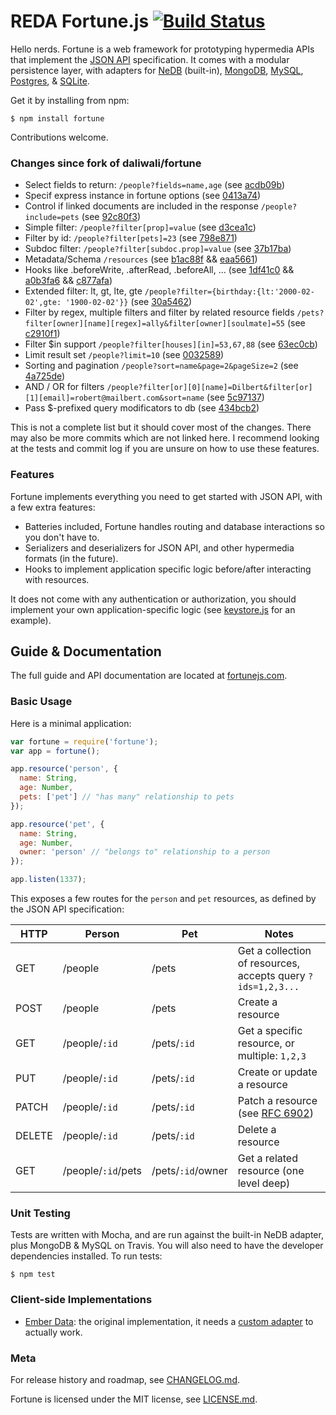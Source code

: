 # REDA Fortune.js [![Build Status](https://travis-ci.org/daliwali/fortune.png?branch=master)](https://travis-ci.org/daliwali/fortune)

Hello nerds. Fortune is a web framework for prototyping hypermedia APIs that implement the [JSON API](http://jsonapi.org/) specification. It comes with a modular persistence layer, with adapters for [NeDB](//github.com/louischatriot/nedb) (built-in), [MongoDB](//github.com/daliwali/fortune-mongodb), [MySQL](//github.com/daliwali/fortune-relational), [Postgres](//github.com/daliwali/fortune-relational), & [SQLite](//github.com/daliwali/fortune-relational).

Get it by installing from npm:
```
$ npm install fortune
```
Contributions welcome.

### Changes since fork of daliwali/fortune

- Select fields to return: `/people?fields=name,age`  (see [acdb09b](//github.com/flyvictor/fortune/commit/acdb09b2cad568c0dd0e7e27fc22b6362e996f2c))
- Specif express instance in fortune options (see [0413a74](//github.com/flyvictor/fortune/commit/0413a74f3c1a7c9971f8cac4eecf77284503e2f1))
- Control if linked documents are included in the response `/people?include=pets` (see [92c80f3](//github.com/flyvictor/fortune/commit/92c80f3b8363242a8cb57a33e20f6d4b57a04055))
- Simple filter: `/people?filter[prop]=value` (see [d3cea1c](//github.com/flyvictor/fortune/commit/d3cea1ca4a48863b82ef5b98a2ff5b3b5cbc986a))
- Filter by id: `/people?filter[pets]=23` (see [798e871](//github.com/flyvictor/fortune/commit/798e87122af11ee462252e0b525d4365ce9bdd3a))
- Subdoc filter: `/people?filter[subdoc.prop]=value` (see [37b17ba](//github.com/flyvictor/fortune/commit/37b17bacc165f7b66475881f11a68a07520386d0))
- Metadata/Schema `/resources` (see [b1ac88f](//github.com/flyvictor/fortune/commit/b1ac88f234ce58daac182de6e4d4e4c57c3353db) && [eaa5661](//github.com/flyvictor/fortune/commit/eaa56610e67c45fb17752d0905e6a298878f6d99))
- Hooks like .beforeWrite, .afterRead, .beforeAll, ... (see [1df41c0](//github.com/flyvictor/fortune/commit/1df41c0dd5800acba77bd0a3a9820cd855587c33) && [a0b3fa6](//github.com/flyvictor/fortune/commit/a0b3fa639067b937e23aec671fdb014c3ea2a8b3) && [c877afa](//github.com/flyvictor/fortune/commit/c877afaea26a4fdd34b06ce9b6ca2bf510a4a01d))
- Extended filter: lt, gt, lte, gte `/people?filter={birthday:{lt:'2000-02-02',gte: '1900-02-02'}}` (see [30a5462](//github.com/flyvictor/fortune/commit/30a54625f27e76bc4b90ef519011585e7e3bd103))
- Filter by regex, multiple filters and filter by related resource fields `/pets?filter[owner][name][regex]=ally&filter[owner][soulmate]=55` (see [c2910f1](//github.com/flyvictor/fortune/commit/c2910f139175b16abdc5b2d8707bc8b86ad1321a))
- Filter $in support `/people?filter[houses][in]=53,67,88` (see [63ec0cb](//github.com/flyvictor/fortune/commit/63ec0cbe747beeeff0425605048c5aedb411bcbf))
- Limit result set `/people?limit=10` (see [0032589](//github.com/flyvictor/fortune/commit/0032589b8e7ed460c5eac197bf68159b7403ac43))
- Sorting and pagination `/people?sort=name&page=2&pageSize=2` (see [4a725de](//github.com/flyvictor/fortune/commit/4a725de28e437008e12d5cb2e5dcac44e98ff747))
- AND / OR for filters `/people?filter[or][0][name]=Dilbert&filter[or][1][email]=robert@mailbert.com&sort=name` (see [5c97137](//github.com/flyvictor/fortune/commit/5c971372cd75d75fe9fcc68023593c5e4c8604a9))
- Pass $-prefixed query modificators to db (see [434bcb2](//github.com/flyvictor/fortune/commit/434bcb2aaab19c115e2d3af614861f1254bf5294))

This is not a complete list but it should cover most of the changes. There may also be more commits which are not linked here. I recommend looking at the tests and commit log if you are unsure on how to use these features.


### Features

Fortune implements everything you need to get started with JSON API, with a few extra features:

- Batteries included, Fortune handles routing and database interactions so you don't have to.
- Serializers and deserializers for JSON API, and other hypermedia formats (in the future).
- Hooks to implement application specific logic before/after interacting with resources.

It does not come with any authentication or authorization, you should implement your own application-specific logic (see [keystore.js](//github.com/daliwali/fortune/blob/master/examples/keystore.js) for an example).

## Guide & Documentation

The full guide and API documentation are located at [fortunejs.com](http://fortunejs.com/).

### Basic Usage

Here is a minimal application:

```javascript
var fortune = require('fortune');
var app = fortune();

app.resource('person', {
  name: String,
  age: Number,
  pets: ['pet'] // "has many" relationship to pets
});

app.resource('pet', {
  name: String,
  age: Number,
  owner: 'person' // "belongs to" relationship to a person
});

app.listen(1337);
```

This exposes a few routes for the `person` and `pet` resources, as defined by the JSON API specification:

| HTTP   | Person             | Pet               | Notes                                                        |
|--------|--------------------|-------------------|--------------------------------------------------------------|
| GET    | /people            | /pets             | Get a collection of resources, accepts query `?ids=1,2,3...` |
| POST   | /people            | /pets             | Create a resource                                            |
| GET    | /people/`:id`      | /pets/`:id`       | Get a specific resource, or multiple: `1,2,3`                |
| PUT    | /people/`:id`      | /pets/`:id`       | Create or update a resource                                  |
| PATCH  | /people/`:id`      | /pets/`:id`       | Patch a resource (see [RFC 6902](//tools.ietf.org/html/rfc6902)) |
| DELETE | /people/`:id`      | /pets/`:id`       | Delete a resource                                            |
| GET    | /people/`:id`/pets | /pets/`:id`/owner | Get a related resource (one level deep)                      |

### Unit Testing

Tests are written with Mocha, and are run against the built-in NeDB adapter, plus MongoDB & MySQL on Travis. You will also need to have the developer dependencies installed. To run tests:

```
$ npm test
```

### Client-side Implementations
- [Ember Data](//github.com/emberjs/data): the original implementation, it needs a [custom adapter](//github.com/daliwali/ember-json-api) to actually work.

### Meta

For release history and roadmap, see [CHANGELOG.md](//github.com/daliwali/fortune/blob/master/CHANGELOG.md).

Fortune is licensed under the MIT license, see [LICENSE.md](//github.com/daliwali/fortune/blob/master/LICENSE.md).
